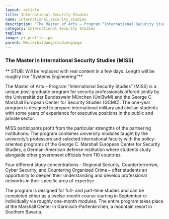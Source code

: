 ```yaml
---
layout: article
title: International Security Studies
name: international_security_studies
description: "The Master of Arts – Program “International Security Studies” (MISS) is a unique post-graduate program for security professionals offered jointly by the Universität der Bundeswehr München (UniBwM) and the George C. Marshall European Center for Security Studies (GCMC)."
category: International Security Studies
tagline: 
image: pi-profile.jpg
parent: Weiterbildungsstudiengänge
---
```


### The Master in International Security Studies (MISS)

** STUB: Will be replaced with real content in a few days. Length will be roughly like "Systems Engineering"**

The Master of Arts – Program “International Security Studies” (MISS) is a unique post-graduate program for security professionals offered jointly by the Universität der Bundeswehr München (UniBwM) and the George C. Marshall European Center for Security Studies (GCMC). The one-year program is designed to prepare international military and civilian students with some years of experience for executive positions in the public and private sector.

MISS participants profit from the particular strengths of the partnering institutions: The program combines university modules taught by the university’s professors and selected international faculty with the policy-oriented programs of the George C. Marshall European Center for Security Studies, a German-American defense institution where students study alongside other government officials from 110 countries.

Four different study concentrations – Regional Security, Counterterrorism, Cyber Security, and Countering Organized Crime – offer students an opportunity to deepen their understanding and develop professional networks in their specific area of expertise.

The program is designed for full- and part-time studies and can be completed either as a twelve-month course starting in September or individually via roughly one-month modules. The entire program takes place at the Marshall Center in Garmisch-Partenkirchen, a mountain resort in Southern Bavaria.
